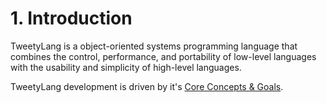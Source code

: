 # 1. Introduction

TweetyLang is a object-oriented systems programming language that combines the control, performance, and portability of low-level languages with the usability and simplicity of high-level languages.

TweetyLang development is driven by it's [Core Concepts & Goals](./core-concepts.md).